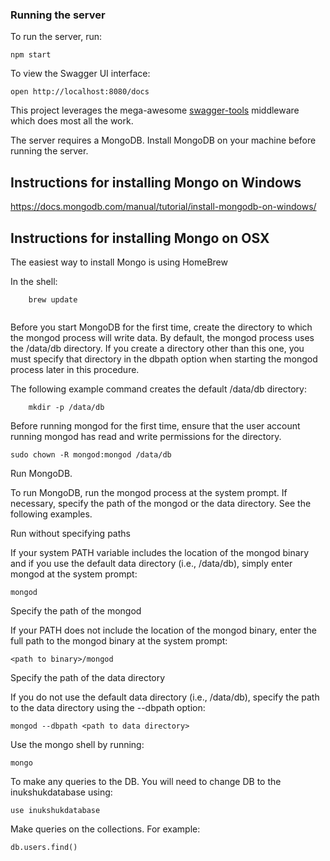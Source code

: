 
### Running the server
To run the server, run:

```
npm start
```

To view the Swagger UI interface:

```
open http://localhost:8080/docs
```

This project leverages the mega-awesome [swagger-tools](https://github.com/apigee-127/swagger-tools) middleware which does most all the work.


The server requires a MongoDB. Install MongoDB on your machine before running the server.
## Instructions for installing Mongo on Windows
https://docs.mongodb.com/manual/tutorial/install-mongodb-on-windows/

## Instructions for installing Mongo on OSX

The easiest way to install Mongo is using HomeBrew

In the shell:

```
    brew update
```
``` brew install mongodb
```
Before you start MongoDB for the first time, create the directory to which the mongod process will write data. By default, the mongod process uses the /data/db directory. If you create a directory other than this one, you must specify that directory in the dbpath option when starting the mongod process later in this procedure.

The following example command creates the default /data/db directory:

```
    mkdir -p /data/db
```
Before running mongod for the first time, ensure that the user account running mongod has read and write permissions for the directory.

```
sudo chown -R mongod:mongod /data/db
```


Run MongoDB.

To run MongoDB, run the mongod process at the system prompt. If necessary, specify the path of the mongod or the data directory. See the following examples.

Run without specifying paths

If your system PATH variable includes the location of the mongod binary and if you use the default data directory (i.e., /data/db), simply enter mongod at the system prompt:
```
mongod
```

Specify the path of the mongod

If your PATH does not include the location of the mongod binary, enter the full path to the mongod binary at the system prompt:
```
<path to binary>/mongod
```
Specify the path of the data directory

If you do not use the default data directory (i.e., /data/db), specify the path to the data directory using the --dbpath option:

```
mongod --dbpath <path to data directory>
```
Use the mongo shell by running:
```
mongo
```
To make any queries to the DB.
You will need to change DB to the inukshukdatabase using:
```
use inukshukdatabase
```
Make queries on the collections. For example:
```
db.users.find()
```
